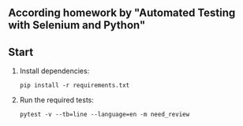 ## According homework by "Automated Testing with Selenium and Python"

## Start

1. Install dependencies:

    ```
    pip install -r requirements.txt
    ```

2. Run the required tests:

    ```
    pytest -v --tb=line --language=en -m need_review
    ```
